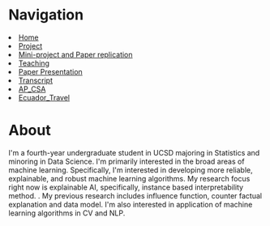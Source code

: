 # Navigation
<li><a href="/">Home</a></li>
<li><a href="/project">Project</a></li>
<li><a href="/mini-project">Mini-project and Paper replication</a></li>
<li><a href="/teaching">Teaching</a></li>
<li><a href="/presentation">Paper Presentation</a></li>
<li><a href="Transcript0727.pdf">Transcript</a></li>
<li><a href="/AP_CSA">AP_CSA</a></li>
<li><a href="/Ecuador_Travel">Ecuador_Travel</a></li>

# About
I'm a fourth-year undergraduate student in UCSD majoring in Statistics and minoring in Data Science. I'm primarily interested in the broad areas of machine learning. Specifically, I'm interested in developing more reliable,
explainable, and robust machine learning algorithms. My research focus right now is explainable AI, specifically, instance based interpretability method. . My previous research includes influence function, counter factual explanation and data model.
I'm also interested in application of machine learning algorithms in CV and NLP. 
